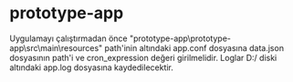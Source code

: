 # prototype-app
Uygulamayı çalıştırmadan önce "prototype-app\prototype-app\src\main\resources" path'inin altındaki app.conf dosyasına 
data.json dosyasının path'i ve cron_expression değeri girilmelidir. 
Loglar D:/ diski altındaki app.log dosyasına kaydedilecektir.
